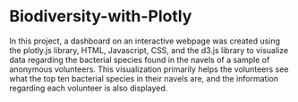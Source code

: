 # Biodiversity-with-Plotly
In this project, a dashboard on an interactive webpage was created using the plotly.js library, HTML, Javascript, CSS, and the d3.js library to visualize data regarding the bacterial species found in the navels of a sample of anonymous volunteers. This visualization primarily helps the volunteers see what the top ten bacterial species in their navels are, and the information regarding each volunteer is also displayed.